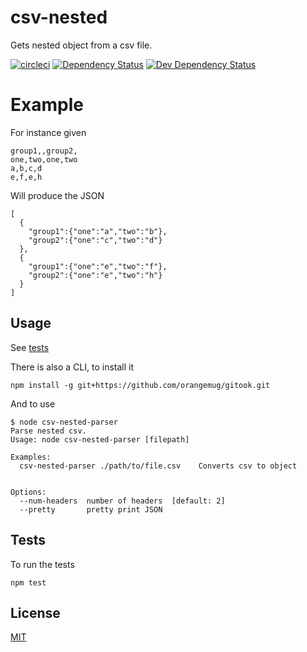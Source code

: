 # csv-nested
Gets nested object from a csv file.

[![circleci](https://circleci.com/gh/orangemug/csv-nested.png?style=shield)](https://circleci.com/gh/orangemug/csv-nested)
[![Dependency Status](https://david-dm.org/orangemug/csv-nested.svg)](https://david-dm.org/orangemug/csv-nested)
[![Dev Dependency Status](https://david-dm.org/orangemug/csv-nested/dev-status.svg)](https://david-dm.org/orangemug/csv-nested#info=devDependencies)


# Example
For instance given

    group1,,group2,
    one,two,one,two
    a,b,c,d
    e,f,e,h

Will produce the JSON

    [
      {
        "group1":{"one":"a","two":"b"},
        "group2":{"one":"c","two":"d"}
      },
      {
        "group1":{"one":"e","two":"f"},
        "group2":{"one":"e","two":"h"}
      }
    ]


## Usage
See [tests](test/index.js)

There is also a CLI, to install it

    npm install -g git+https://github.com/orangemug/gitook.git

And to use

    $ node csv-nested-parser
    Parse nested csv.
    Usage: node csv-nested-parser [filepath]

    Examples:
      csv-nested-parser ./path/to/file.csv    Converts csv to object


    Options:
      --num-headers  number of headers  [default: 2]
      --pretty       pretty print JSON


## Tests
To run the tests

    npm test


## License
[MIT](LICENSE)
